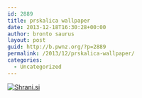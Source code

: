 ```yaml
---
id: 2889
title: prskalica wallpaper
date: 2013-12-18T16:30:28+00:00
author: bronto saurus
layout: post
guid: http://b.pwnz.org/?p=2889
permalink: /2013/12/prskalica-wallpaper/
categories:
  - Uncategorized
---
```

[<img src="http://shrani.si/t/15/xK/Kc5gvId/1/prskalica.jpg" style="border: 0px;" alt="Shrani.si" />](http://shrani.si/?15/xK/Kc5gvId/1/prskalica.png)